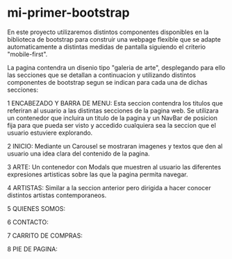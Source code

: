 # mi-primer-bootstrap

En este proyecto utilizaremos distintos componentes disponibles en la biblioteca de bootstrap para construir una webpage flexible que se adapte automaticamente a distintas medidas de pantalla siguiendo el criterio "mobile-first".

La pagina contendra un disenio tipo "galeria de arte", desplegando para ello las secciones que se detallan a continuacion y utilizando distintos componentes de bootstrap segun se indican para cada una de dichas secciones:

1 ENCABEZADO Y BARRA DE MENU: Esta seccion contendra los titulos que referiran al usuario a las distintas secciones de la pagina web. Se utilizara un contenedor que incluira un titulo de la pagina y un NavBar de posicion fija para que pueda ser visto y accedido cualquiera sea la seccion que el usuario estuviere explorando.

2 INICIO: Mediante un Carousel se mostraran imagenes y textos que den al usuario una idea clara del contenido de la pagina.

3 ARTE: Un contenedor con Modals que muestren al usuario las diferentes expresiones artisticas sobre las que la pagina permita navegar.

4 ARTISTAS: Similar a la seccion anterior pero dirigida a hacer conocer distintos artistas contemporaneos.

5 QUIENES SOMOS: 

6 CONTACTO:

7 CARRITO DE COMPRAS:

8 PIE DE PAGINA:

